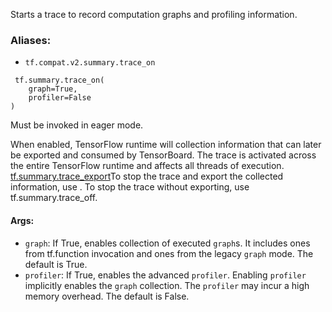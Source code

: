 
Starts a trace to record computation graphs and profiling information.
### Aliases:
- `tf.compat.v2.summary.trace_on`

```
 tf.summary.trace_on(
    graph=True,
    profiler=False
)
```

Must be invoked in eager mode.

When enabled, TensorFlow runtime will collection information that can later be exported and consumed by TensorBoard. The trace is activated across the entire TensorFlow runtime and affects all threads of execution.
[tf.summary.trace_export](https://www.tensorflow.org/api_docs/python/tf/summary/trace_export)To stop the trace and export the collected information, use . To stop the trace without exporting, use tf.summary.trace_off.

#### Args:
- `graph`: If True, enables collection of executed `graph`s. It includes ones from tf.function invocation and ones from the legacy `graph` mode. The default is True.
- `profiler`: If True, enables the advanced `profiler`. Enabling `profiler` implicitly enables the `graph` collection. The `profiler` may incur a high memory overhead. The default is False.
